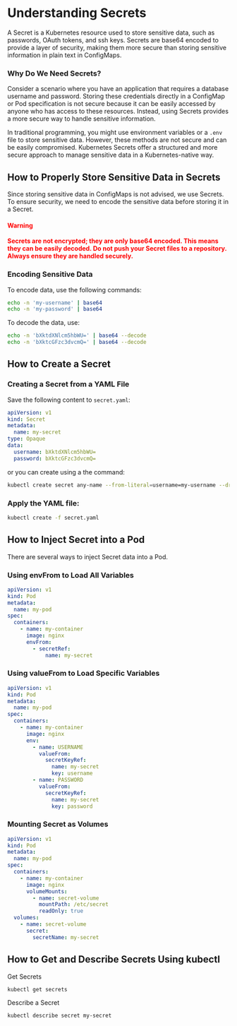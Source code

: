 # Understanding Secrets

A Secret is a Kubernetes resource used to store sensitive data, such as passwords, OAuth tokens, and ssh keys. Secrets are base64 encoded to provide a layer of security, making them more secure than storing sensitive information in plain text in ConfigMaps.

### Why Do We Need Secrets?

Consider a scenario where you have an application that requires a database username and password. Storing these credentials directly in a ConfigMap or Pod specification is not secure because it can be easily accessed by anyone who has access to these resources. Instead, using Secrets provides a more secure way to handle sensitive information.

In traditional programming, you might use environment variables or a `.env` file to store sensitive data. However, these methods are not secure and can be easily compromised. Kubernetes Secrets offer a structured and more secure approach to manage sensitive data in a Kubernetes-native way.

## How to Properly Store Sensitive Data in Secrets

Since storing sensitive data in ConfigMaps is not advised, we use Secrets. To ensure security, we need to encode the sensitive data before storing it in a Secret.

<h4 style="color: red; font-weight: bold;">Warning</h4>

<p style="color: red; font-weight: bold;">Secrets are not encrypted; they are only base64 encoded. This means they can be easily decoded. Do not push your Secret files to a repository. Always ensure they are handled securely.</p>

### Encoding Sensitive Data

To encode data, use the following commands:

```bash
echo -n 'my-username' | base64
echo -n 'my-password' | base64
```

To decode the data, use:

```bash
echo -n 'bXktdXNlcm5hbWU=' | base64 --decode
echo -n 'bXktcGFzc3dvcmQ=' | base64 --decode
```

## How to Create a Secret

### Creating a Secret from a YAML File

Save the following content to `secret.yaml`:

```yaml
apiVersion: v1
kind: Secret
metadata:
  name: my-secret
type: Opaque
data:
  username: bXktdXNlcm5hbWU=
  password: bXktcGFzc3dvcmQ=
```

or you can create using a the command:

```bash
kubectl create secret any-name --from-literal=username=my-username --dry-run=client -o yaml > secret.yaml
```

### Apply the YAML file:

```bash
kubectl create -f secret.yaml
```

## How to Inject Secret into a Pod

There are several ways to inject Secret data into a Pod.

### Using envFrom to Load All Variables

```yaml
apiVersion: v1
kind: Pod
metadata:
  name: my-pod
spec:
  containers:
    - name: my-container
      image: nginx
      envFrom:
        - secretRef:
            name: my-secret
```

### Using valueFrom to Load Specific Variables

```yaml
apiVersion: v1
kind: Pod
metadata:
  name: my-pod
spec:
  containers:
    - name: my-container
      image: nginx
      env:
        - name: USERNAME
          valueFrom:
            secretKeyRef:
              name: my-secret
              key: username
        - name: PASSWORD
          valueFrom:
            secretKeyRef:
              name: my-secret
              key: password
```

### Mounting Secret as Volumes

```yaml
apiVersion: v1
kind: Pod
metadata:
  name: my-pod
spec:
  containers:
    - name: my-container
      image: nginx
      volumeMounts:
        - name: secret-volume
          mountPath: /etc/secret
          readOnly: true
  volumes:
    - name: secret-volume
      secret:
        secretName: my-secret
```

## How to Get and Describe Secrets Using kubectl

Get Secrets

```bash
kubectl get secrets
```

Describe a Secret

```bash
kubectl describe secret my-secret
```
